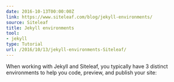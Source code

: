 ```yaml
---
date: 2016-10-13T00:00:00Z
link: https://www.siteleaf.com/blog/jekyll-environments/
source: Siteleaf
title: Jekyll environments
tool:
- jekyll
type: Tutorial
url: /2016/10/13/jekyll-environments-Siteleaf/
---
```


When working with Jekyll and Siteleaf, you typically have 3 distinct environments to help you code, preview, and publish your site:





